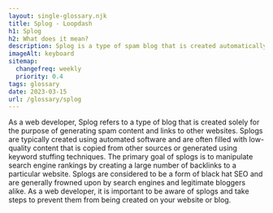 ```yaml
--- 
layout: single-glossary.njk
title: Splog - Loopdash
h1: Splog
h2: What does it mean?
description: Splog is a type of spam blog that is created automatically by software bots and can harm the reputation of a WordPress website.
imageAlt: keyboard
sitemap:
  changefreq: weekly
  priority: 0.4
tags: glossary
date: 2023-03-15
url: /glossary/splog
---
```


As a web developer, Splog refers to a type of blog that is created solely for the purpose of generating spam content and links to other websites. Splogs are typically created using automated software and are often filled with low-quality content that is copied from other sources or generated using keyword stuffing techniques. The primary goal of splogs is to manipulate search engine rankings by creating a large number of backlinks to a particular website. Splogs are considered to be a form of black hat SEO and are generally frowned upon by search engines and legitimate bloggers alike. As a web developer, it is important to be aware of splogs and take steps to prevent them from being created on your website or blog.
